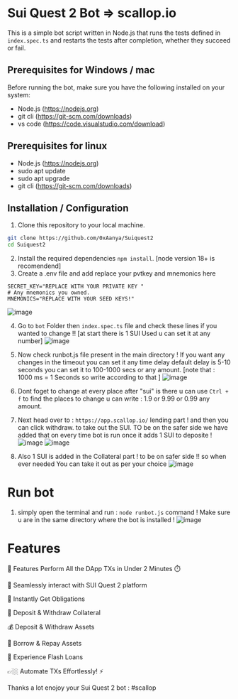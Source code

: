 # Sui Quest 2 Bot => scallop.io

This is a simple bot script written in Node.js that runs the tests defined in `index.spec.ts` and restarts the tests after completion, whether they succeed or fail.

## Prerequisites for Windows / mac

Before running the bot, make sure you have the following installed on your system:

- Node.js (https://nodejs.org)
- git cli (https://git-scm.com/downloads)
- vs code (https://code.visualstudio.com/download)

## Prerequisites for linux 

- Node.js (https://nodejs.org)
- sudo apt update
- sudo apt upgrade
- git cli (https://git-scm.com/downloads)

## Installation / Configuration

1. Clone this repository to your local machine.

```bash
git clone https://github.com/0xAanya/Suiquest2
cd Suiquest2

```
2. Install the required dependencies ``` npm install ```. [node version 18+ is recomendend]
3. Create a .env file and add replace your pvtkey and mnemonics here
```# #THIS IS THE PVT KEY OF YOUR WALLET !
SECRET_KEY="REPLACE WITH YOUR PRIVATE KEY "
# Any mnemonics you owned.
MNEMONICS="REPLACE WITH YOUR SEED KEYS!"
```
![image](https://github.com/0xAanya/Suiquest2/assets/95902545/986031b1-5adf-443a-9025-672a71a25f03)

4. Go to `bot` Folder then `index.spec.ts` file and check these lines if you wanted to change !! [at start there is 1 SUI Used u can set it at any number] 
![image](https://github.com/0xAanya/Suiquest2/assets/95902545/98e021be-ea80-485d-b23b-043106524ddd)
6. Now check runbot.js file present in the main directory ! If you want any changes in the timeout you can set it any time delay default delay is 5-10 seconds you can set it to 100-1000 secs or any amount. [note that : 1000 ms = 1 Seconds so write according to that ] 
![image](https://github.com/0xAanya/Suiquest2/assets/95902545/bd0cc2f4-8566-4c72-8c3e-e4d86d8d3fa4)


7. Dont foget to change at every place after "sui" is there u can use `Ctrl + f` to find the places to change u can write : 1.9 or 9.99 or 0.99 any amount.
8. Next head over to : `https://app.scallop.io/` lending part ! and then you can click withdraw. to take out the SUI. TO be on the safer side we have added that on every time bot is run once it adds 1 SUI to deposite ! 
![image](https://github.com/0xAanya/Suiquest2/assets/95902545/3922bf03-02cf-42a0-95a5-17f6942e32e8)
![image](https://github.com/0xAanya/Suiquest2/assets/95902545/722bb18d-2578-45a6-a621-1e0ccde4c020)
9. Also 1 SUI is added in the Collateral part ! to be on safer side !! so when ever needed You can take it out as per your choice
![image](https://github.com/0xAanya/Suiquest2/assets/95902545/f2961fcf-4488-4fe1-820f-8971c0756d65)

# Run bot 

1. simply open the terminal and run : ```node runbot.js``` command ! Make sure u are in the same directory where the bot is installed !
![image](https://github.com/0xAanya/Suiquest2/assets/95902545/80894f75-15bb-4317-88dc-bf96f0867b2f)

# Features

🌟 Features Perform All the DApp TXs in Under 2 Minutes ⏱️

🔗 Seamlessly interact with SUI Quest 2 platform

💬 Instantly Get Obligations

💼 Deposit & Withdraw Collateral

💰 Deposit & Withdraw Assets

📝 Borrow & Repay Assets

💸 Experience Flash Loans

👉🏼 Automate TXs Effortlessly! ⚡️

Thanks a lot enojoy your Sui Quest 2 bot : #scallop


